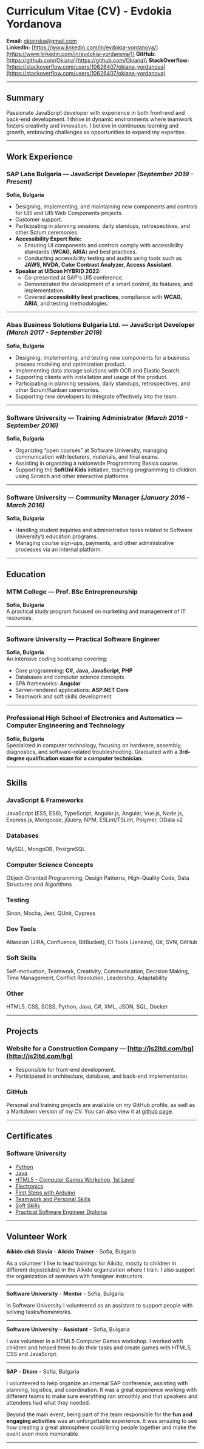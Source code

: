 # Curriculum Vitae (CV) - Evdokia Yordanova

**Email:** [okianska@gmail.com](mailto\:okianska@gmail.com)\
**LinkedIn:** [https://www.linkedin.com/in/evdokia-yordanova/](https://www.linkedin.com/in/evdokia-yordanova/)\
**GitHub:** [https://github.com/Okiana](https://github.com/Okiana)\
**StackOverflow:** [https://stackoverflow.com/users/10626407/okiana-yordanova](https://stackoverflow.com/users/10626407/okiana-yordanova)

---

## Summary

Passionate JavaScript developer with experience in both front-end and back-end development. I thrive in dynamic environments where teamwork fosters creativity and innovation. I believe in continuous learning and growth, embracing challenges as opportunities to expand my expertise.

---

## Work Experience

### SAP Labs Bulgaria — JavaScript Developer *(September 2019 - Present)*

**Sofia, Bulgaria**

- Designing, implementing, and maintaining new components and controls for UI5 and UI5 Web Components projects.
- Customer support.
- Participating in planning sessions, daily standups, retrospectives, and other Scrum ceremonies.
- **Accessibility Expert Role:**
  - Ensuring UI components and controls comply with accessibility standards (**WCAG, ARIA**) and best practices.
  - Conducting accessibility testing and audits using tools such as **JAWS, NVDA, Color Contrast Analyzer, Access Assistant**.
- **Speaker at UI5con HYBRID 2022:**
  - Co-presented at SAP's UI5 conference.
  - Demonstrated the development of a smart control, its features, and implementation.
  - Covered **accessibility best practices**, compliance with **WCAG, ARIA**, and testing methodologies.

---

### Abas Business Solutions Bulgaria Ltd. — JavaScript Developer *(March 2017 - September 2019)*

**Sofia, Bulgaria**

- Designing, implementing, and testing new components for a business process modeling and optimization product.
- Implementing data storage solutions with OCR and Elastic Search.
- Supporting clients with installation and usage of the product.
- Participating in planning sessions, daily standups, retrospectives, and other Scrum/Kanban ceremonies.
- Supporting new developers to integrate effectively into the team.

---

### Software University — Training Administrator *(March 2016 - September 2016)*

**Sofia, Bulgaria**

- Organizing “open courses” at Software University, managing communication with lecturers, materials, and final exams.
- Assisting in organizing a nationwide Programming Basics course.
- Supporting the **SoftUni Kids** initiative, teaching programming to children using Scratch and other interactive platforms.

---

### Software University — Community Manager *(January 2016 - March 2016)*

**Sofia, Bulgaria**

- Handling student inquiries and administrative tasks related to Software University’s education programs.
- Managing course sign-ups, payments, and other administrative processes via an internal platform.

---

## Education

### **MTM College** — Prof. BSc Entrepreneurship

**Sofia, Bulgaria**\
A practical study program focused on marketing and management of IT resources.

---

### **Software University** — Practical Software Engineer

**Sofia, Bulgaria**\
An intensive coding bootcamp covering:

- Core programming: **C#, Java, JavaScript, PHP**
- Databases and computer science concepts
- SPA frameworks: **Angular**
- Server-rendered applications: **ASP.NET Core**
- Teamwork and soft skills development

---

### **Professional High School of Electronics and Automatics** — Computer Engineering and Technology

**Sofia, Bulgaria**\
Specialized in computer technology, focusing on hardware, assembly, diagnostics, and software-related troubleshooting. Graduated with a **3rd-degree qualification exam for a computer technician**.

---

## Skills

### **JavaScript & Frameworks**

JavaScript (ES5, ES6), TypeScript, Angular.js, Angular, Vue.js, Node.js, Express.js, Mongoose, jQuery, NPM, ESLint/TSLint, Polymer, OData v2

### **Databases**

MySQL, MongoDB, PostgreSQL

### **Computer Science Concepts**

Object-Oriented Programming, Design Patterns, High-Quality Code, Data Structures and Algorithms

### **Testing**

Sinon, Mocha, Jest, QUnit, Cypress

### **Dev Tools**

Atlassian (JIRA, Confluence, BitBucket), CI Tools (Jenkins), Git, SVN, GitHub

### **Soft Skills**

Self-motivation, Teamwork, Creativity, Communication, Decision Making, Time Management, Conflict Resolution, Leadership, Adaptability

### **Other**

HTML5, CSS, SCSS, Python, Java, C#, XML, JSON, SQL, Docker

---

## Projects

### **Website for a Construction Company** — [http://js2ltd.com/bg](http://js2ltd.com/bg)

- Responsible for front-end development.
- Participated in architecture, database, and back-end implementation.

### **GitHub**

Personal and training projects are available on my GitHub profile, as well as a Markdown version of my CV. 
You can also view it at [github page](https://okiana.github.io/cv-assets/).

---

## Certificates

### **Software University**

- [Python](https://softuni.bg/certificates/details/13007/05640288)
- [Java](https://softuni.bg/certificates/details/4534/3bb79074)
- [HTML5 - Computer Games Workshop, 1st Level](https://softuni.bg/certificates/details/7826/d73d0e9a)
- [Electronics](https://softuni.bg/certificates/details/13841/aadd9a3e)
- [First Steps with Arduino](https://softuni.bg/certificates/details/6337/8ad5450b)
- [Teamwork and Personal Skills](https://softuni.bg/certificates/details/5534/464d4f16)
- [Soft Skills](https://softuni.bg/certificates/details/8069/5ea2234a)
- [Practical Software Engineer Diploma](https://softuni.bg/certificates/details/15870/ef2a0e72)

---

## Volunteer Work

**Aikido club Slavia** - **Aikido Trainer** - Sofia, Bulgaria

As a volunteer I like to lead trainings for Aikido, mostly to children in different dojos(clubs) in the Aikido organization where I train. I also support the organization of seminars with foreigner instructors.

---
**Software University** - **Mentor** - Sofia, Bulgaria

In Software University I volunteered as an assistant to support people with solving tasks/homeworks.

---
**Software University** - **Assistant** - Sofia, Bulgaria

I was volunteer in a HTML5 Computer Games workshop. I worked with children and helped them to do their tasks and create games with HTML5, CSS and JavaScript.

---

**SAP** - **Dkom** - Sofia, Bulgaria

I volunteered to help organize an internal SAP conference, assisting with planning, logistics, and coordination. It was a great experience working with different teams to make sure everything ran smoothly and that
speakers and attendees had what they needed. 

Beyond the main event, being part of the team responsible for the **fun and engaging activities** was an unforgettable experience. It was amazing to see how creating a great atmosphere could bring people together 
and make the event even more memorable.

---

